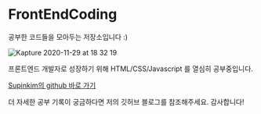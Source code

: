# FrontEndCoding

공부한 코드들을 모아두는 저장소입니다 :)

![Kapture 2020-11-29 at 18 32 19](https://user-images.githubusercontent.com/49034615/100538153-47aac800-3271-11eb-83f7-edb7435d3b62.gif)

프론트엔드 개발자로 성장하기 위해 HTML/CSS/Javascript 를 열심히 공부중입니다.

[Supinkim의 github 바로 가기](https://supinkim.github.io/)

더 자세한 공부 기록이 궁금하다면 저의 깃허브 블로그를 참조해주세요. 감사합니다!
